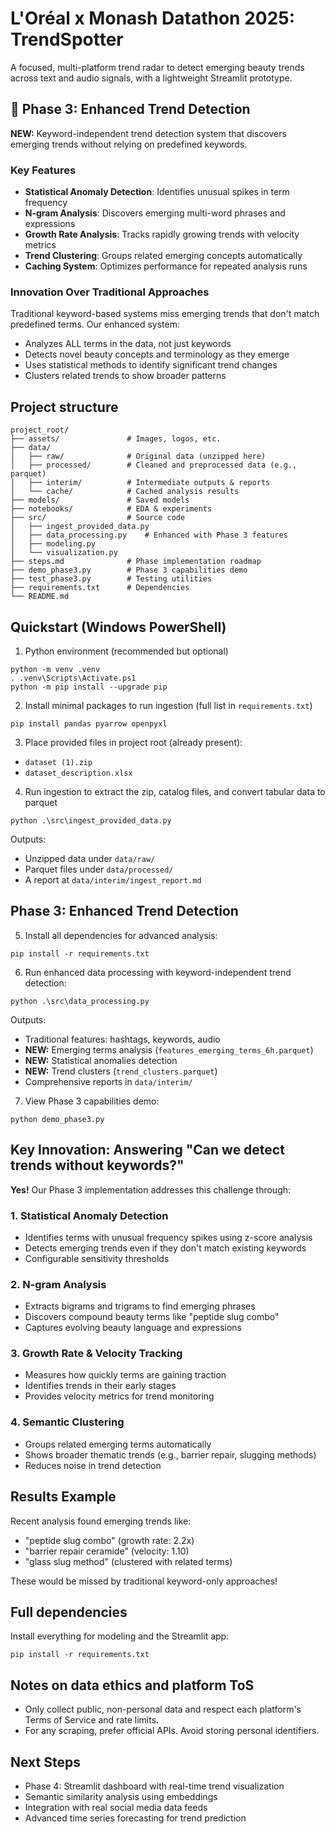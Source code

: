 # L'Oréal x Monash Datathon 2025: TrendSpotter

A focused, multi-platform trend radar to detect emerging beauty trends across text and audio signals, with a lightweight Streamlit prototype.

## 🚀 Phase 3: Enhanced Trend Detection

**NEW:** Keyword-independent trend detection system that discovers emerging trends without relying on predefined keywords.

### Key Features
- **Statistical Anomaly Detection**: Identifies unusual spikes in term frequency
- **N-gram Analysis**: Discovers emerging multi-word phrases and expressions
- **Growth Rate Analysis**: Tracks rapidly growing trends with velocity metrics
- **Trend Clustering**: Groups related emerging concepts automatically
- **Caching System**: Optimizes performance for repeated analysis runs

### Innovation Over Traditional Approaches
Traditional keyword-based systems miss emerging trends that don't match predefined terms. Our enhanced system:
- Analyzes ALL terms in the data, not just keywords
- Detects novel beauty concepts and terminology as they emerge
- Uses statistical methods to identify significant trend changes
- Clusters related trends to show broader patterns

## Project structure

```
project_root/
├── assets/               # Images, logos, etc.
├── data/
│   ├── raw/              # Original data (unzipped here)
│   ├── processed/        # Cleaned and preprocessed data (e.g., parquet)
│   ├── interim/          # Intermediate outputs & reports
│   └── cache/            # Cached analysis results
├── models/               # Saved models
├── notebooks/            # EDA & experiments
├── src/                  # Source code
│   ├── ingest_provided_data.py
│   ├── data_processing.py    # Enhanced with Phase 3 features
│   ├── modeling.py
│   └── visualization.py
├── steps.md              # Phase implementation roadmap
├── demo_phase3.py        # Phase 3 capabilities demo
├── test_phase3.py        # Testing utilities
├── requirements.txt      # Dependencies
└── README.md
```

## Quickstart (Windows PowerShell)

1) Python environment (recommended but optional)

```
python -m venv .venv
. .venv\Scripts\Activate.ps1
python -m pip install --upgrade pip
```

2) Install minimal packages to run ingestion (full list in `requirements.txt`)

```
pip install pandas pyarrow openpyxl
```

3) Place provided files in project root (already present):
- `dataset (1).zip`
- `dataset_description.xlsx`

4) Run ingestion to extract the zip, catalog files, and convert tabular data to parquet

```
python .\src\ingest_provided_data.py
```

Outputs:
- Unzipped data under `data/raw/`
- Parquet files under `data/processed/`
- A report at `data/interim/ingest_report.md`

## Phase 3: Enhanced Trend Detection

5) Install all dependencies for advanced analysis:

```
pip install -r requirements.txt
```

6) Run enhanced data processing with keyword-independent trend detection:

```
python .\src\data_processing.py
```

Outputs:
- Traditional features: hashtags, keywords, audio
- **NEW:** Emerging terms analysis (`features_emerging_terms_6h.parquet`)
- **NEW:** Statistical anomalies detection
- **NEW:** Trend clusters (`trend_clusters.parquet`)
- Comprehensive reports in `data/interim/`

7) View Phase 3 capabilities demo:

```
python demo_phase3.py
```

## Key Innovation: Answering "Can we detect trends without keywords?"

**Yes!** Our Phase 3 implementation addresses this challenge through:

### 1. Statistical Anomaly Detection
- Identifies terms with unusual frequency spikes using z-score analysis
- Detects emerging trends even if they don't match existing keywords
- Configurable sensitivity thresholds

### 2. N-gram Analysis  
- Extracts bigrams and trigrams to find emerging phrases
- Discovers compound beauty terms like "peptide slug combo"
- Captures evolving beauty language and expressions

### 3. Growth Rate & Velocity Tracking
- Measures how quickly terms are gaining traction
- Identifies trends in their early stages
- Provides velocity metrics for trend monitoring

### 4. Semantic Clustering
- Groups related emerging terms automatically
- Shows broader thematic trends (e.g., barrier repair, slugging methods)
- Reduces noise in trend detection

## Results Example

Recent analysis found emerging trends like:
- "peptide slug combo" (growth rate: 2.2x)
- "barrier repair ceramide" (velocity: 1.10)
- "glass slug method" (clustered with related terms)

These would be missed by traditional keyword-only approaches!

## Full dependencies

Install everything for modeling and the Streamlit app:

```
pip install -r requirements.txt
```

## Notes on data ethics and platform ToS
- Only collect public, non-personal data and respect each platform's Terms of Service and rate limits.
- For any scraping, prefer official APIs. Avoid storing personal identifiers.

## Next Steps
- Phase 4: Streamlit dashboard with real-time trend visualization
- Semantic similarity analysis using embeddings
- Integration with real social media data feeds
- Advanced time series forecasting for trend prediction
